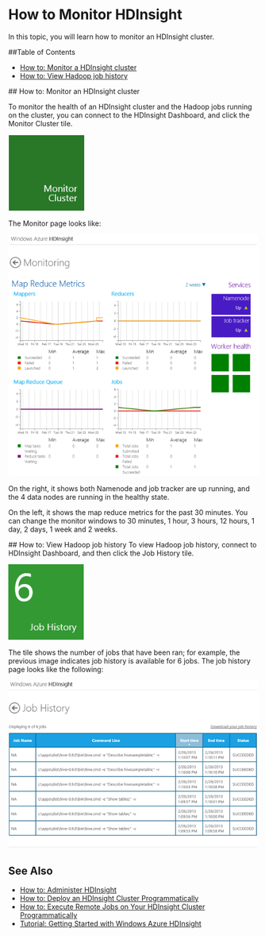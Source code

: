 <properties linkid="manage-services-hdinsight-howto-monitor-hdinsight" urlDisplayName="Monitor" pageTitle="Monitor HDInsight | Azure" metaKeywords="" description="Learn how to monitor an HDInsight cluster and view Hadoop job history through the Azure management portal." metaCanonical="" services="hdinsight" documentationCenter="" title="How to Monitor HDInsight" authors="jgao" solutions="" manager="paulettm" editor="mollybos" />




# How to Monitor HDInsight

In this topic, you will learn how to monitor an HDInsight cluster.

##Table of Contents

* [How to: Monitor a HDInsight cluster](#monitorcluster)
* [How to: View Hadoop job history](#jobhistory)

##<a id="monitorcluster"></a> How to: Monitor an HDInsight cluster

To monitor the health of an HDInsight cluster and the Hadoop jobs running on the cluster, you can connect to the HDInsight Dashboard, and click the Monitor Cluster tile.

![HDI.TileMonitorCluster][hdi-monitor-cluster-tile]

The Monitor page looks like:

![HDI.MonitorPage][hdi-monitor-page]


On the right, it shows both Namenode and job tracker are up running, and the 4 data nodes are running in the healthy state.

On the left, it shows the map reduce metrics for the past 30 minutes. You can change the monitor windows to 30 minutes, 1 hour, 3 hours, 12 hours, 1 day, 2 days, 1 week and 2 weeks.

##<a id="jobhistory"></a> How to: View Hadoop job history
To view Hadoop job history, connect to HDInsight Dashboard, and then click the Job History tile. 

![HDI.TileJobHistory][hdi-job-history-tile]

The tile shows the number of jobs that have been ran; for example, the previous image indicates job history is available for 6 jobs.  The job history page looks like the following:

![HDI.JobHistoryPage][hdi-job-history-page]


## See Also

* [How to: Administer HDInsight](/en-us/manage/services/hdinsight/howto-administer-hdinsight/)
* [How to: Deploy an HDInsight Cluster Programmatically](/en-us/manage/services/hdinsight/howto-deploy-cluster/)
* [How to: Execute Remote Jobs on Your HDInsight Cluster Programmatically](/en-us/manage/services/hdinsight/howto-execute-jobs-programmatically/)
* [Tutorial: Getting Started with Windows Azure HDInsight](/en-us/manage/services/hdinsight/get-started-hdinsight/)

[hdi-monitor-cluster-tile]: ./media/hdinsight-monitor/HDI.TileMonitorCluster.PNG
[hdi-monitor-page]: ./media/hdinsight-monitor/HDI.MonitorPage.PNG
[hdi-job-history-tile]: ./media/hdinsight-monitor/HDI.TileJobHistory.PNG
[hdi-job-history-page]: ./media/hdinsight-monitor/HDI.JobHistoryPage.PNG
